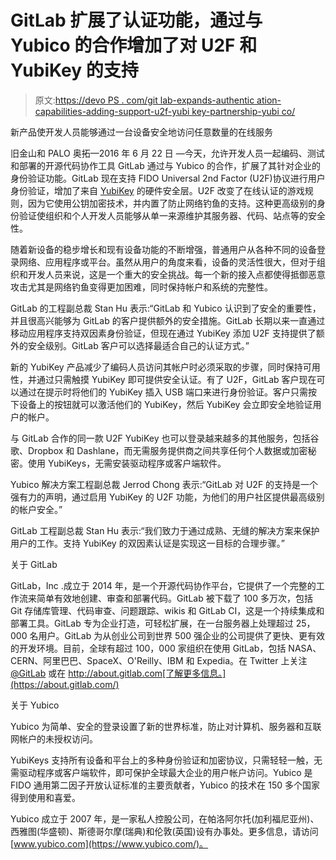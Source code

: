 # GitLab 扩展了认证功能，通过与 Yubico 的合作增加了对 U2F 和 YubiKey 的支持

> 原文:[https://devo PS . com/git lab-expands-authentic ation-capabilities-adding-support-u2f-yubi key-partnership-yubi co/](https://devops.com/gitlab-expands-authentication-capabilities-adding-support-u2f-yubikey-partnership-yubico/)

新产品使开发人员能够通过一台设备安全地访问任意数量的在线服务

旧金山和 PALO 奥拓—2016 年 6 月 22 日 —今天，允许开发人员一起编码、测试和部署的开源代码协作工具 GitLab 通过与 Yubico 的合作，扩展了其针对企业的身份验证功能。GitLab 现在支持 FIDO Universal 2nd Factor (U2F)协议进行用户身份验证，增加了来自 [YubiKey](https://www.yubico.com/products/yubikey-hardware/yubikey4/) 的硬件安全层。U2F 改变了在线认证的游戏规则，因为它使用公钥加密技术，并内置了防止网络钓鱼的支持。这种更高级别的身份验证使组织和个人开发人员能够从单一来源维护其服务器、代码、站点等的安全性。

随着新设备的稳步增长和现有设备功能的不断增强，普通用户从各种不同的设备登录网络、应用程序或平台。虽然从用户的角度来看，设备的灵活性很大，但对于组织和开发人员来说，这是一个重大的安全挑战。每一个新的接入点都使得抵御恶意攻击尤其是网络钓鱼变得更加困难，同时保持帐户和系统的完整性。

GitLab 的工程副总裁 Stan Hu 表示:“GitLab 和 Yubico 认识到了安全的重要性，并且很高兴能够为 GitLab 的客户提供额外的安全措施。GitLab 长期以来一直通过移动应用程序支持双因素身份验证，但现在通过 YubiKey 添加 U2F 支持提供了额外的安全级别。GitLab 客户可以选择最适合自己的认证方式。”

新的 YubiKey 产品减少了编码人员访问其帐户时必须采取的步骤，同时保持可用性，并通过只需触摸 YubiKey 即可提供安全认证。有了 U2F，GitLab 客户现在可以通过在提示时将他们的 YubiKey 插入 USB 端口来进行身份验证。客户只需按下设备上的按钮就可以激活他们的 YubiKey，然后 YubiKey 会立即安全地验证用户的帐户。

与 GitLab 合作的同一款 U2F YubiKey 也可以登录越来越多的其他服务，包括谷歌、Dropbox 和 Dashlane，而无需服务提供商之间共享任何个人数据或加密秘密。使用 YubiKeys，无需安装驱动程序或客户端软件。

Yubico 解决方案工程副总裁 Jerrod Chong 表示:“GitLab 对 U2F 的支持是一个强有力的声明，通过启用 YubiKey 的 U2F 功能，为他们的用户社区提供最高级别的帐户安全。”

GitLab 工程副总裁 Stan Hu 表示:“我们致力于通过成熟、无缝的解决方案来保护用户的工作。支持 YubiKey 的双因素认证是实现这一目标的合理步骤。”

关于 GitLab

GitLab，Inc .成立于 2014 年，是一个开源代码协作平台，它提供了一个完整的工作流来简单有效地创建、审查和部署代码。GitLab 被下载了 100 多万次，包括 Git 存储库管理、代码审查、问题跟踪、wikis 和 GitLab CI，这是一个持续集成和部署工具。GitLab 专为企业打造，可轻松扩展，在一台服务器上处理超过 25，000 名用户。GitLab 为从创业公司到世界 500 强企业的公司提供了更快、更有效的开发环境。目前，全球有超过 100，000 家组织在使用 GitLab，包括 NASA、CERN、阿里巴巴、SpaceX、O'Reilly、IBM 和 Expedia。在 Twitter 上关注 [@GitLab](https://twitter.com/gitlab) 或在 http://about.gitlab.com[了解更多信息。](https://about.gitlab.com/)

关于 Yubico

Yubico 为简单、安全的登录设置了新的世界标准，防止对计算机、服务器和互联网帐户的未授权访问。

YubiKeys 支持所有设备和平台上的多种身份验证和加密协议，只需轻轻一触，无需驱动程序或客户端软件，即可保护全球最大企业的用户帐户访问。Yubico 是 FIDO 通用第二因子开放认证标准的主要贡献者，Yubico 的技术在 150 多个国家得到使用和喜爱。

Yubico 成立于 2007 年，是一家私人控股公司，在帕洛阿尔托(加利福尼亚州)、西雅图(华盛顿)、斯德哥尔摩(瑞典)和伦敦(英国)设有办事处。更多信息，请访问[www.yubico.com](https://www.yubico.com/)。
